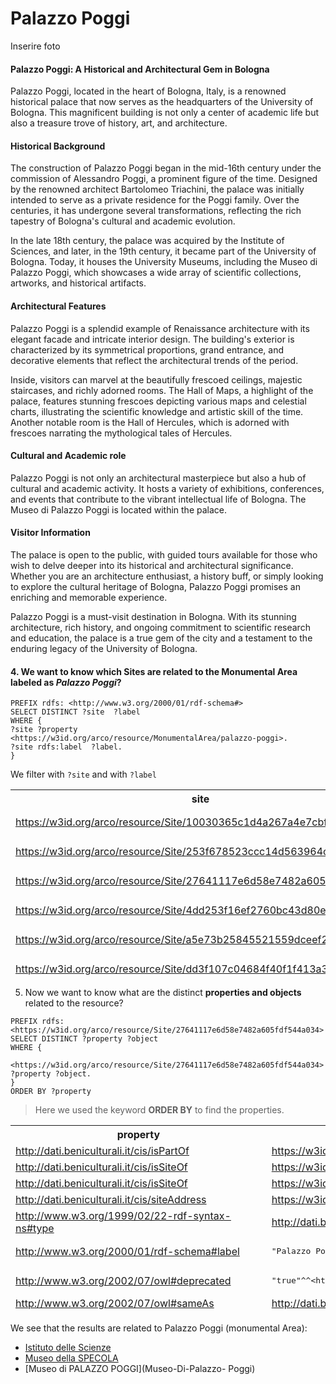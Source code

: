 # Palazzo Poggi

Inserire foto
#### Palazzo Poggi: A Historical and Architectural Gem in Bologna  

Palazzo Poggi, located in the heart of Bologna, Italy, is a renowned historical palace that now serves as the headquarters of the University of Bologna. This magnificent building is not only a center of academic life but also a treasure trove of history, art, and architecture. 

#### Historical Background 

The construction of Palazzo Poggi began in the mid-16th century under the commission of Alessandro Poggi, a prominent figure of the time. Designed by the renowned architect Bartolomeo Triachini, the palace was initially intended to serve as a private residence for the Poggi family. Over the centuries, it has undergone several transformations, reflecting the rich tapestry of Bologna's cultural and academic evolution. 

In the late 18th century, the palace was acquired by the Institute of Sciences, and later, in the 19th century, it became part of the University of Bologna. Today, it houses the University Museums, including the Museo di Palazzo Poggi, which showcases a wide array of scientific collections, artworks, and historical artifacts. 

#### Architectural Features 

Palazzo Poggi is a splendid example of Renaissance architecture with its elegant facade and intricate interior design. The building's exterior is characterized by its symmetrical proportions, grand entrance, and decorative elements that reflect the architectural trends of the period. 

Inside, visitors can marvel at the beautifully frescoed ceilings, majestic staircases, and richly adorned rooms. The Hall of Maps, a highlight of the palace, features stunning frescoes depicting various maps and celestial charts, illustrating the scientific knowledge and artistic skill of the time. Another notable room is the Hall of Hercules, which is adorned with frescoes narrating the mythological tales of Hercules. 

#### Cultural and Academic role 

Palazzo Poggi is not only an architectural masterpiece but also a hub of cultural and academic activity. It hosts a variety of exhibitions, conferences, and events that contribute to the vibrant intellectual life of Bologna. The Museo di Palazzo Poggi is located within the palace. 

#### Visitor Information 

The palace is open to the public, with guided tours available for those who wish to delve deeper into its historical and architectural significance. Whether you are an architecture enthusiast, a history buff, or simply looking to explore the cultural heritage of Bologna, Palazzo Poggi promises an enriching and memorable experience. 

Palazzo Poggi is a must-visit destination in Bologna. With its stunning architecture, rich history, and ongoing commitment to scientific research and education, the palace is a true gem of the city and a testament to the enduring legacy of the University of Bologna. 

#### 4. We want to know which Sites are related to the Monumental Area labeled as *Palazzo Poggi*?

```SPARQL
PREFIX rdfs: <http://www.w3.org/2000/01/rdf-schema#>
SELECT DISTINCT ?site  ?label
WHERE {
?site ?property <https://w3id.org/arco/resource/MonumentalArea/palazzo-poggi>.
?site rdfs:label  ?label.
}
```
We filter with `?site` and with `?label`

<table width="200" height="300">
  <tbody><tr>
    <th>site</th>
    <th>label</th>
  </tr>
  <tr>
    <td><a href="https://w3id.org/arco/resource/Site/10030365c1d4a267a4e7cbf031bd1a6b">https://w3id.org/arco/resource/Site/10030365c1d4a267a4e7cbf031bd1a6b</a></td>
    <td><pre>"Isituto delle Scienze"</pre></td>
  </tr>
  <tr>
    <td><a href="https://w3id.org/arco/resource/Site/253f678523ccc14d563964cd30d0097a">https://w3id.org/arco/resource/Site/253f678523ccc14d563964cd30d0097a</a></td>
    <td><pre>"Università degli Studi di Bologna"</pre></td>
  </tr>
  <tr>
    <td><a href="https://w3id.org/arco/resource/Site/27641117e6d58e7482a605fdf544a034">https://w3id.org/arco/resource/Site/27641117e6d58e7482a605fdf544a034</a></td>
    <td><pre>"Palazzo Poggi"</pre></td>
  </tr>
  <tr>
    <td><a href="https://w3id.org/arco/resource/Site/4dd253f16ef2760bc43d80e96d3118e2">https://w3id.org/arco/resource/Site/4dd253f16ef2760bc43d80e96d3118e2</a></td>
    <td><pre>"Istituto delle Scienze"</pre></td>
  </tr>
  <tr>
    <td><a href="https://w3id.org/arco/resource/Site/a5e73b25845521559dceef201110b92e">https://w3id.org/arco/resource/Site/a5e73b25845521559dceef201110b92e</a></td>
    <td><pre>"Istituto delle Scienze"</pre></td>
  </tr>
  <tr>
    <td><a href="https://w3id.org/arco/resource/Site/dd3f107c04684f40f1f413a3955937d5">https://w3id.org/arco/resource/Site/dd3f107c04684f40f1f413a3955937d5</a></td>
    <td><pre>"Isitituto delle Scienze"</pre></td>
  </tr>
  <tr>
    <td><a href="https://w3id.org/arco/resource/Site/f6654877c6622d13203734d2b2b2333f">https://w3id.org/arco/resource/Site/f6654877c6622d13203734d2b2b2333f</a></td>
    <td><pre>"Istituto delle Scienze"</pre></td>
  </tr>
  <tr>
    <td><a href="https://w3id.org/arco/resource/Site/f6bb041c26283b0c4af2edd0ed2caef6">https://w3id.org/arco/resource/Site/f6bb041c26283b0c4af2edd0ed2caef6</a></td>
    <td><pre>"Museo di Palazzo Poggi"</pre></td>
  </tr>
</tbody></table>

5. Now we want to know what are the distinct **properties and objects** related to the resource?

```SPARQL
PREFIX rdfs: <https://w3id.org/arco/resource/Site/27641117e6d58e7482a605fdf544a034>
SELECT DISTINCT ?property ?object
WHERE {
  <https://w3id.org/arco/resource/Site/27641117e6d58e7482a605fdf544a034> ?property ?object.
}
ORDER BY ?property
```
> Here we used the keyword **ORDER BY** to find the properties.

<table width="200" height="300">
  <tbody><tr>
    <th>property</th>
    <th>object</th>
  </tr>
  <tr>
    <td><a href="http://dati.beniculturali.it/cis/isPartOf">http://dati.beniculturali.it/cis/isPartOf</a></td>
    <td><a href="https://w3id.org/arco/resource/MonumentalArea/palazzo-poggi">https://w3id.org/arco/resource/MonumentalArea/palazzo-poggi</a></td>
  </tr>
  <tr>
    <td><a href="http://dati.beniculturali.it/cis/isSiteOf">http://dati.beniculturali.it/cis/isSiteOf</a></td>
    <td><a href="https://w3id.org/arco/resource/CulturalInstituteOrSite/746195e222fec1e6b02657ea1fdc6aae">https://w3id.org/arco/resource/CulturalInstituteOrSite/746195e222fec1e6b02657ea1fdc6aae</a></td>
  </tr>
  <tr>
    <td><a href="http://dati.beniculturali.it/cis/isSiteOf">http://dati.beniculturali.it/cis/isSiteOf</a></td>
    <td><a href="https://w3id.org/arco/resource/CulturalInstituteOrSite/b2cb8c69f90c9fd17e6d7ee956a99ab9">https://w3id.org/arco/resource/CulturalInstituteOrSite/b2cb8c69f90c9fd17e6d7ee956a99ab9</a></td>
  </tr>
  <tr>
    <td><a href="http://dati.beniculturali.it/cis/siteAddress">http://dati.beniculturali.it/cis/siteAddress</a></td>
    <td><a href="https://w3id.org/arco/resource/Address/d9098b0d8115b1d8e0b00d5c9b1d1008">https://w3id.org/arco/resource/Address/d9098b0d8115b1d8e0b00d5c9b1d1008</a></td>
  </tr>
  <tr>
    <td><a href="http://www.w3.org/1999/02/22-rdf-syntax-ns#type">http://www.w3.org/1999/02/22-rdf-syntax-ns#type</a></td>
    <td><a href="http://dati.beniculturali.it/cis/Site">http://dati.beniculturali.it/cis/Site</a></td>
  </tr>
  <tr>
    <td><a href="http://www.w3.org/2000/01/rdf-schema#label">http://www.w3.org/2000/01/rdf-schema#label</a></td>
    <td><pre>"Palazzo Poggi"</pre></td>
  </tr>
  <tr>
    <td><a href="http://www.w3.org/2002/07/owl#deprecated">http://www.w3.org/2002/07/owl#deprecated</a></td>
    <td><pre>"true"^^&lt;http://www.w3.org/2001/XMLSchema#boolean&gt;</pre></td>
  </tr>
  <tr>
    <td><a href="http://www.w3.org/2002/07/owl#sameAs">http://www.w3.org/2002/07/owl#sameAs</a></td>
    <td><a href="http://dati.beniculturali.it/iccd/cf/resource/CulturalInstituteOrSite/ICCD_CF_0189237996461">http://dati.beniculturali.it/iccd/cf/resource/CulturalInstituteOrSite/ICCD_CF_0189237996461</a></td>
  </tr>
  <tr>
    <td><a href="https://w3id.org/arco/ontology/location/hasSiteType">https://w3id.org/arco/ontology/location/hasSiteType</a></td>
    <td><a href="https://w3id.org/arco/resource/SiteType/palazzo">https://w3id.org/arco/resource/SiteType/palazzo</a></td>
  </tr>
  <tr>
    <td><a href="https://w3id.org/arco/ontology/location/hasSiteType">https://w3id.org/arco/ontology/location/hasSiteType</a></td>
    <td><a href="https://w3id.org/arco/resource/SiteType/palazzo-senatorio">https://w3id.org/arco/resource/SiteType/palazzo-senatorio</a></td>
  </tr>
  <tr>
    <td><a href="https://w3id.org/italia/onto/l0/name">https://w3id.org/italia/onto/l0/name</a></td>
    <td><pre>"Palazzo Poggi"</pre></td>
  </tr>
</tbody></table>

We see that the results are related to Palazzo Poggi (monumental Area): 
- [Istituto delle Scienze](Instituto-Delle-Scienze)
- [Museo della SPECOLA](Museo-Della-Specola)
- [Museo di PALAZZO POGGI](Museo-Di-Palazzo-
Poggi)
